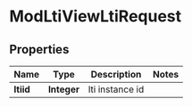 

# ModLtiViewLtiRequest


## Properties

| Name | Type | Description | Notes |
|------------ | ------------- | ------------- | -------------|
|**ltiid** | **Integer** | lti instance id |  |



